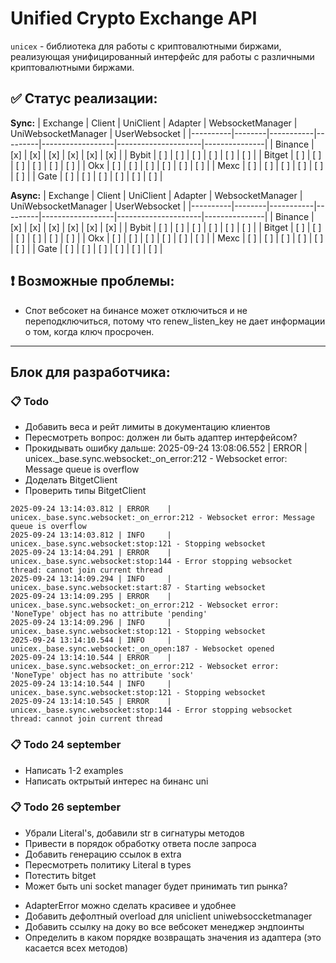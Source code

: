 # Unified Crypto Exchange API

`unicex` - библиотека для работы с криптовалютными биржами, реализующая унифицированный интерфейс для работы с различными криптовалютными биржами.

## ✅ Статус реализации:

**Sync:**
| Exchange | Client | UniClient | Adapter | WebsocketManager | UniWebsocketManager | UserWebsocket |
|----------|--------|-----------|---------|------------------|---------------------|---------------|
| Binance  | [x]    | [x]       | [x]     | [x]              | [x]                 | [x]           |
| Bybit    | [ ]    | [ ]       | [ ]     | [ ]              | [ ]                 | [ ]           |
| Bitget   | [ ]    | [ ]       | [ ]     | [ ]              | [ ]                 | [ ]           |
| Okx      | [ ]    | [ ]       | [ ]     | [ ]              | [ ]                 | [ ]           |
| Mexc     | [ ]    | [ ]       | [ ]     | [ ]              | [ ]                 | [ ]           |
| Gate     | [ ]    | [ ]       | [ ]     | [ ]              | [ ]                 | [ ]           |

**Async:**
| Exchange | Client | UniClient | Adapter | WebsocketManager | UniWebsocketManager | UserWebsocket |
|----------|--------|-----------|---------|------------------|---------------------|---------------|
| Binance  | [x]    | [x]       | [x]     | [x]              | [x]                 | [x]           |
| Bybit    | [ ]    | [ ]       | [ ]     | [ ]              | [ ]                 | [ ]           |
| Bitget   | [ ]    | [ ]       | [ ]     | [ ]              | [ ]                 | [ ]           |
| Okx      | [ ]    | [ ]       | [ ]     | [ ]              | [ ]                 | [ ]           |
| Mexc     | [ ]    | [ ]       | [ ]     | [ ]              | [ ]                 | [ ]           |
| Gate     | [ ]    | [ ]       | [ ]     | [ ]              | [ ]                 | [ ]           |

## ❗️ Возможные проблемы:
- Спот вебсокет на бинансе может отключиться и не переподключиться, потому что renew_listen_key не дает информации о том, когда ключ просрочен.

---

## Блок для разработчика:

### 📋 Todo
- Добавить веса и рейт лимиты в документацию клиентов
- Пересмотреть вопрос: должен ли быть адаптер интерфейсом?
- Прокидывать ошибку дальше: 2025-09-24 13:08:06.552 | ERROR    | unicex._base.sync.websocket:_on_error:212 - Websocket error: Message queue is overflow
- Доделать BitgetClient
- Проверить типы BitgetClient
```
2025-09-24 13:14:03.812 | ERROR    | unicex._base.sync.websocket:_on_error:212 - Websocket error: Message queue is overflow
2025-09-24 13:14:03.812 | INFO     | unicex._base.sync.websocket:stop:121 - Stopping websocket
2025-09-24 13:14:04.291 | ERROR    | unicex._base.sync.websocket:stop:144 - Error stopping websocket thread: cannot join current thread
2025-09-24 13:14:09.294 | INFO     | unicex._base.sync.websocket:start:87 - Starting websocket
2025-09-24 13:14:09.295 | ERROR    | unicex._base.sync.websocket:_on_error:212 - Websocket error: 'NoneType' object has no attribute 'pending'
2025-09-24 13:14:09.296 | INFO     | unicex._base.sync.websocket:stop:121 - Stopping websocket
2025-09-24 13:14:10.544 | INFO     | unicex._base.sync.websocket:_on_open:187 - Websocket opened
2025-09-24 13:14:10.544 | ERROR    | unicex._base.sync.websocket:_on_error:212 - Websocket error: 'NoneType' object has no attribute 'sock'
2025-09-24 13:14:10.544 | INFO     | unicex._base.sync.websocket:stop:121 - Stopping websocket
2025-09-24 13:14:10.545 | ERROR    | unicex._base.sync.websocket:stop:144 - Error stopping websocket thread: cannot join current thread
```

### 📋 Todo 24 september
- Написать 1-2 examples
- Написать октрытый интерес на бинанс uni


### 📋 Todo 26 september
+ Убрали Literal's, добавили str в сигнатуры методов
+ Привести в порядок обработку ответа после запроса
+ Добавить генерацию ссылок в extra
+ Пересмотреть политику Literal в types
+ Потестить bitget
+ Может быть uni socket manager будет принимать тип рынка?
- AdapterError можно сделать красивее и удобнее
- Добавить дефолтный overload для uniclient uniwebsoccketmanager
- Добавить ссылку на доку во все вебсокет менеджер эндпоинты
- Определить в каком порядке возвращать значения из адаптера (это касается всех методов)
